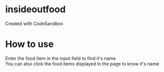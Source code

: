 # insideoutfood
Created with CodeSandbox

# How to use
Enter the food Item in the input field to find it's name  
You can also click the food items displayed in the page to know it's name



